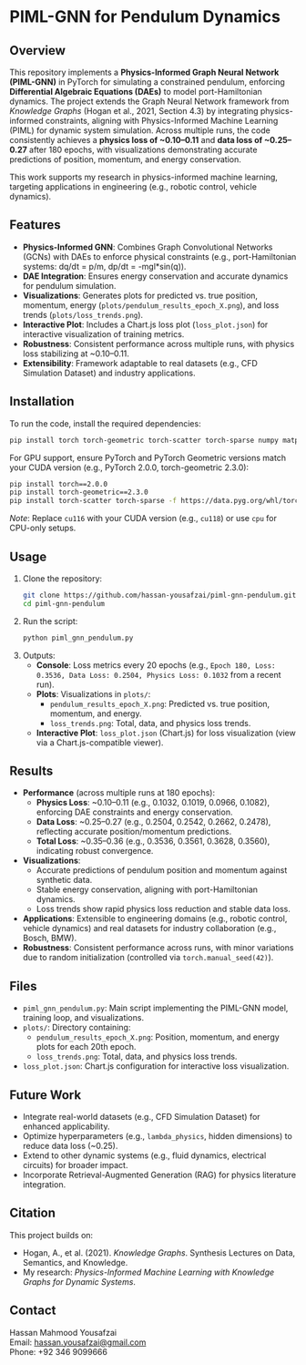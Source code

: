 # PIML-GNN for Pendulum Dynamics

## Overview
This repository implements a **Physics-Informed Graph Neural Network (PIML-GNN)** in PyTorch for simulating a constrained pendulum, enforcing **Differential Algebraic Equations (DAEs)** to model port-Hamiltonian dynamics. The project extends the Graph Neural Network framework from *Knowledge Graphs* (Hogan et al., 2021, Section 4.3) by integrating physics-informed constraints, aligning with Physics-Informed Machine Learning (PIML) for dynamic system simulation. Across multiple runs, the code consistently achieves a **physics loss of ~0.10–0.11** and **data loss of ~0.25–0.27** after 180 epochs, with visualizations demonstrating accurate predictions of position, momentum, and energy conservation.

This work supports my research in physics-informed machine learning, targeting applications in engineering (e.g., robotic control, vehicle dynamics).

## Features
- **Physics-Informed GNN**: Combines Graph Convolutional Networks (GCNs) with DAEs to enforce physical constraints (e.g., port-Hamiltonian systems: dq/dt = p/m, dp/dt = -mgl*sin(q)).
- **DAE Integration**: Ensures energy conservation and accurate dynamics for pendulum simulation.
- **Visualizations**: Generates plots for predicted vs. true position, momentum, energy (`plots/pendulum_results_epoch_X.png`), and loss trends (`plots/loss_trends.png`).
- **Interactive Plot**: Includes a Chart.js loss plot (`loss_plot.json`) for interactive visualization of training metrics.
- **Robustness**: Consistent performance across multiple runs, with physics loss stabilizing at ~0.10–0.11.
- **Extensibility**: Framework adaptable to real datasets (e.g., CFD Simulation Dataset) and industry applications.

## Installation
To run the code, install the required dependencies:

```bash
pip install torch torch-geometric torch-scatter torch-sparse numpy matplotlib
```

For GPU support, ensure PyTorch and PyTorch Geometric versions match your CUDA version (e.g., PyTorch 2.0.0, torch-geometric 2.3.0):

```bash
pip install torch==2.0.0
pip install torch-geometric==2.3.0
pip install torch-scatter torch-sparse -f https://data.pyg.org/whl/torch-2.0.0+cu116.html
```

*Note*: Replace `cu116` with your CUDA version (e.g., `cu118`) or use `cpu` for CPU-only setups.

## Usage
1. Clone the repository:
   ```bash
   git clone https://github.com/hassan-yousafzai/piml-gnn-pendulum.git
   cd piml-gnn-pendulum
   ```
2. Run the script:
   ```bash
   python piml_gnn_pendulum.py
   ```
3. Outputs:
   - **Console**: Loss metrics every 20 epochs (e.g., `Epoch 180, Loss: 0.3536, Data Loss: 0.2504, Physics Loss: 0.1032` from a recent run).
   - **Plots**: Visualizations in `plots/`:
     - `pendulum_results_epoch_X.png`: Predicted vs. true position, momentum, and energy.
     - `loss_trends.png`: Total, data, and physics loss trends.
   - **Interactive Plot**: `loss_plot.json` (Chart.js) for loss visualization (view via a Chart.js-compatible viewer).

## Results
- **Performance** (across multiple runs at 180 epochs):
  - **Physics Loss**: ~0.10–0.11 (e.g., 0.1032, 0.1019, 0.0966, 0.1082), enforcing DAE constraints and energy conservation.
  - **Data Loss**: ~0.25–0.27 (e.g., 0.2504, 0.2542, 0.2662, 0.2478), reflecting accurate position/momentum predictions.
  - **Total Loss**: ~0.35–0.36 (e.g., 0.3536, 0.3561, 0.3628, 0.3560), indicating robust convergence.
- **Visualizations**:
  - Accurate predictions of pendulum position and momentum against synthetic data.
  - Stable energy conservation, aligning with port-Hamiltonian dynamics.
  - Loss trends show rapid physics loss reduction and stable data loss.
- **Applications**: Extensible to engineering domains (e.g., robotic control, vehicle dynamics) and real datasets for industry collaboration (e.g., Bosch, BMW).
- **Robustness**: Consistent performance across runs, with minor variations due to random initialization (controlled via `torch.manual_seed(42)`).

## Files
- `piml_gnn_pendulum.py`: Main script implementing the PIML-GNN model, training loop, and visualizations.
- `plots/`: Directory containing:
  - `pendulum_results_epoch_X.png`: Position, momentum, and energy plots for each 20th epoch.
  - `loss_trends.png`: Total, data, and physics loss trends.
- `loss_plot.json`: Chart.js configuration for interactive loss visualization.

## Future Work
- Integrate real-world datasets (e.g., CFD Simulation Dataset) for enhanced applicability.
- Optimize hyperparameters (e.g., `lambda_physics`, hidden dimensions) to reduce data loss (~0.25).
- Extend to other dynamic systems (e.g., fluid dynamics, electrical circuits) for broader impact.
- Incorporate Retrieval-Augmented Generation (RAG) for physics literature integration.

## Citation
This project builds on:
- Hogan, A., et al. (2021). *Knowledge Graphs*. Synthesis Lectures on Data, Semantics, and Knowledge.
- My research: *Physics-Informed Machine Learning with Knowledge Graphs for Dynamic Systems*.

## Contact
Hassan Mahmood Yousafzai  
Email: hassan.yousafzai@gmail.com  
Phone: +92 346 9099666
